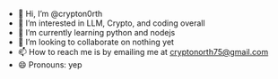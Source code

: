 - 👋 Hi, I’m @crypton0rth
- 👀 I’m interested in LLM, Crypto, and coding overall
- 🌱 I’m currently learning python and nodejs
- 💞️ I’m looking to collaborate on nothing yet
- 📫 How to reach me is by emailing me at cryptonorth75@gmail.com
- 😄 Pronouns: yep

<!---
crypton0rth/crypton0rth is a ✨ special ✨ repository because its `README.md` (this file) appears on your GitHub profile.
You can click the Preview link to take a look at your changes.
--->
